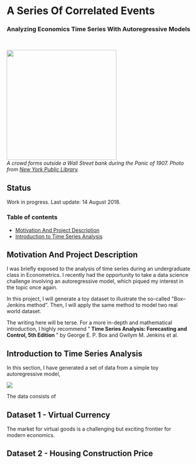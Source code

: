 # A Series Of Correlated Events
### Analyzing Economics Time Series With Autoregressive Models

<br>

<p align="left">
  <img src="https://raw.githubusercontent.com/tommyzakhoo/autoregressive/master/panic.jpg", width="300">
  <br>
  <i> A crowd forms outside a Wall Street bank during the Panic of 1907. Photo from <a href="https://digitalcollections.nypl.org/items/510d47dd-5b2c-a3d9-e040-e00a18064a99">New York Public Library</a>. </i>
</p>

## Status
Work in progress. Last update: 14 August 2018.

### Table of contents

- [Motivation And Project Description](#motivation-and-project-description)
- [Introduction to Time Series Analysis](#introduction-to-time-series-analysis)

## Motivation And Project Description

I was briefly exposed to the analysis of time series during an undergraduate class in Econometrics. I recently had the opportunity to take a data science challenge involving an autoregressive model, which piqued my interest in the topic once again.

In this project, I will generate a toy dataset to illustrate the so-called "Box–Jenkins method". Then, I will apply the same method to model two real world dataset.

The writing here will be terse. For a more in-depth and mathematical introduction, I highly recommend "<b> Time Series Analysis: Forecasting and Control, 5th Edition </b>" by George E. P. Box and Gwilym M. Jenkins et al.

## Introduction to Time Series Analysis

In this section, I have generated a set of data from a simple toy autoregressive model,

<p align="left">
  <img src="https://raw.githubusercontent.com/tommyzakhoo/autoregressive/master/example_ar3.gif">
</p>

The data consists of 

## Dataset 1 - Virtual Currency

The market for virtual goods is a challenging but exciting frontier for modern economics.

## Dataset 2 - Housing Construction Price


<!--

```python
s = "Python syntax highlighting"
print s
```

This project is a part of the [Data Science Working Group](http://datascience.codeforsanfrancisco.org) at [Code for San Francisco](http://www.codeforsanfrancisco.org).  Other DSWG projects can be found at the [main GitHub repo](https://github.com/sfbrigade/data-science-wg).

#### -- Project Status: [Active, On-Hold, Completed]

## Project Intro/Objective
The purpose of this project is ________. (Describe the main goals of the project and potential civic impact. Limit to a short paragraph, 3-6 Sentences)

### Partner
* [Name of Partner organization/Government department etc..]
* Website for partner
* Partner contact: [Name of Contact], [slack handle of contact if any]
* If you do not have a partner leave this section out

### Methods Used
* Inferential Statistics
* Machine Learning
* Data Visualization
* Predictive Modeling
* etc.

### Technologies
* R 
* Python
* D3
* PostGres, MySql
* Pandas, jupyter
* HTML
* JavaScript
* etc. 

## Project Description
(Provide more detailed overview of the project.  Talk a bit about your data sources and what questions and hypothesis you are exploring. What specific data analysis/visualization and modelling work are you using to solve the problem? What blockers and challenges are you facing?  Feel free to number or bullet point things here)

## Needs of this project

- frontend developers
- data exploration/descriptive statistics
- data processing/cleaning
- statistical modeling
- writeup/reporting
- etc. (be as specific as possible)

-->
